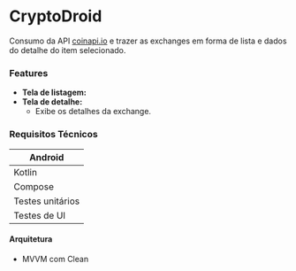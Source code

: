 # CryptoDroid

Consumo da API [coinapi.io](https://docs.coinapi.io/?shell#list-all-exchanges-get) e trazer as exchanges em forma de lista e dados do detalhe do item selecionado.

### Features
-   **Tela de listagem:**
-   **Tela de detalhe:**
    - Exibe os detalhes da exchange.

### Requisitos Técnicos
|      Android       |
| ------------------ |
| Kotlin             |
| Compose            |
| Testes unitários   |
| Testes de UI       |

#### Arquitetura

- MVVM com Clean
